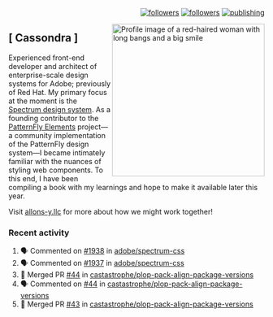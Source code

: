 <p align="right"><a rel="me" href="https://front-end.social/@castastrophe">
    <img alt="followers" title="Follow me on Mastodon" src="https://img.shields.io/mastodon/follow/109297102751309835?domain=https%3A%2F%2Ffront-end.social&label=Follow&logo=mastodon&logoColor=white&style=for-the-badge&labelColor=008080&color=006969"/></a>
  <a href="https://codepen.io/castastrophe/">
    <img alt="followers" title="Follow me on CodePen" src="https://img.shields.io/badge/16-1?color=640464&labelColor=7c007c&style=for-the-badge&logo=codepen&label=Follow"/></a>
<a href="https://castastrophe.medium.com/">
    <img alt="publishing" title="View articles on Medium" src="https://img.shields.io/badge/107-1?color=666&labelColor=444&label=subscribe&logo=medium&logoColor=white&style=for-the-badge"/></a>
    </p>
    
<img align="right" src="https://user-images.githubusercontent.com/1840295/209837133-f6b4d7a5-2117-4634-83b8-a635fb49a96a.png" height="300" alt="Profile image of a red-haired woman with long bangs and a big smile">

## [&nbsp;Cassondra&nbsp;]
    
Experienced front-end developer and architect of enterprise-scale design systems for Adobe; previously of Red Hat. My primary focus at the moment is the [Spectrum design system](https://github.com/adobe/spectrum-css). As a founding contributor to the [PatternFly&nbsp;Elements](https://github.com/patternfly/patternfly-elements) project&mdash;a community implementation of the PatternFly design system&mdash;I became intimately familiar with the nuances of styling web components. To this end, I have been compiling a book with my learnings and hope to make it available later this year.

Visit [allons-y.llc](http://allons-y.llc/) for more about how we might work together!

### Recent activity

<!--START_SECTION:activity-->
1. 🗣 Commented on [#1938](https://github.com/adobe/spectrum-css/issues/1938) in [adobe/spectrum-css](https://github.com/adobe/spectrum-css)
2. 🗣 Commented on [#1937](https://github.com/adobe/spectrum-css/issues/1937) in [adobe/spectrum-css](https://github.com/adobe/spectrum-css)
3. 🎉 Merged PR [#44](https://github.com/castastrophe/plop-pack-align-package-versions/pull/44) in [castastrophe/plop-pack-align-package-versions](https://github.com/castastrophe/plop-pack-align-package-versions)
4. 🗣 Commented on [#44](https://github.com/castastrophe/plop-pack-align-package-versions/issues/44) in [castastrophe/plop-pack-align-package-versions](https://github.com/castastrophe/plop-pack-align-package-versions)
5. 🎉 Merged PR [#43](https://github.com/castastrophe/plop-pack-align-package-versions/pull/43) in [castastrophe/plop-pack-align-package-versions](https://github.com/castastrophe/plop-pack-align-package-versions)
<!--END_SECTION:activity-->
